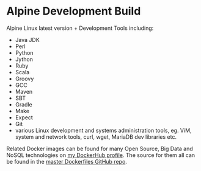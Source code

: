 # Alpine Development Build

Alpine Linux latest version + Development Tools including:

* Java JDK
* Perl
* Python
* Jython
* Ruby
* Scala
* Groovy
* GCC
* Maven
* SBT
* Gradle
* Make
* Expect
* Git
* various Linux development and systems administration tools, eg. ViM, system and network tools, curl, wget, MariaDB dev libraries etc.

Related Docker images can be found for many Open Source, Big Data and NoSQL technologies on [my DockerHub profile](https://hub.docker.com/r/nholuongut). The source for them all can be found in the [master Dockerfiles GitHub repo](https://github.com/nholuongut/dockerfiles/).

